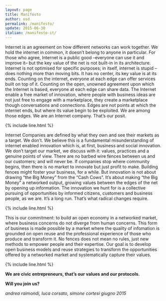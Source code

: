 ```yaml
---
layout: page
title: Manifesto
author: osd
permalink: /manifesto/
update: 2015-06-30
italian: /manifesto-it/
---
```




Internet is an agreement on how different networks can work together. We hold the internet in common, it doesn’t belong to anyone in particular. For those who agree, Internet is a public good –everyone can use it and improve it– but the key value of the net is not built-in in its architecture. Internet is not optimised for specific purposes; in itself, internet is stupid –does nothing more than moving bits. It has no center, its key value is at its ends. Counting on the internet, everyone at each edge can offer services built on top of it. Counting on the open, unowned agreement upon which the Internet is based, everyone at each edge can share data. The Internet enable a free market of innovation, where people with business ideas are not just free to engage with a marketplace, they create a marketplace though conversations and connections. Edges are not points at which the internet ends, but where its value begin to be exploited. We are among those edges. We are an Internet company. That’s our posit.

{% include line.html %}

Internet Companies are defined by what they own and see their markets as a target. We don’t. We believe this is a fundamental misunderstanding of internet enabled innovation which is, at first, business and social innovation. We don’t target our market, we discuss with it: values, practices and a genuine points of view. There are no barbed wire fences between us and our customers; and will never be. If companies stop where community begins, then there is no market to innovate but just profit to make. Building fences might foster your business, for a while. But innovation is not about drawing “the Big Money” from the “Cash Cows”. It’s about making “the Big Money” a networked output, growing values between the edges of the net by opening up information. The innovation we hunt for is a collective pursuing of opportunities by informed citizens, customers and business people, as we are. It’s a long run. That’s what radical changes require.

{% include line.html %}

This is our commitment: to build an open economy in a networked market, where business concerns do not diverge from human concerns. This form of business is made possible by a market where the quality of infomation is grounded on open reuse and the professional experience of those who produce and transform it. No fences does not mean no rules, just new methods to empower people and their expertise. Our goal is to develop open business models and reuse strategies to transform the opportunities offered by a networked market and systematically capture their values.

{% include line.html %}

**We are civic entrepreneurs, that’s our values and our protocols.**

**Will you join us?**

*andrea raimondi, luca corsato, simone cortesi giugno 2015*
